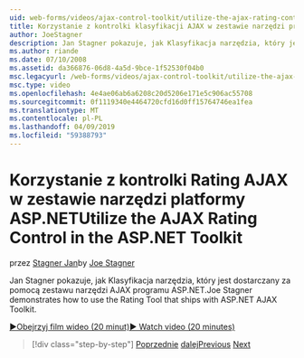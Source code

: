 ```yaml
---
uid: web-forms/videos/ajax-control-toolkit/utilize-the-ajax-rating-control-in-the-aspnet-toolkit
title: Korzystanie z kontrolki klasyfikacji AJAX w zestawie narzędzi programu ASP.NET | Dokumentacja firmy Microsoft
author: JoeStagner
description: Jan Stagner pokazuje, jak Klasyfikacja narzędzia, który jest dostarczany za pomocą zestawu narzędzi AJAX programu ASP.NET.
ms.author: riande
ms.date: 07/10/2008
ms.assetid: da366876-06d8-4a5d-9bce-1f52530f04b0
msc.legacyurl: /web-forms/videos/ajax-control-toolkit/utilize-the-ajax-rating-control-in-the-aspnet-toolkit
msc.type: video
ms.openlocfilehash: 4e4ae06ab6a6208c20d5206e171e5c906ac55708
ms.sourcegitcommit: 0f1119340e4464720cfd16d0ff15764746ea1fea
ms.translationtype: MT
ms.contentlocale: pl-PL
ms.lasthandoff: 04/09/2019
ms.locfileid: "59388793"
---
```

# <a name="utilize-the-ajax-rating-control-in-the-aspnet-toolkit"></a><span data-ttu-id="3dfdb-103">Korzystanie z kontrolki Rating AJAX w zestawie narzędzi platformy ASP.NET</span><span class="sxs-lookup"><span data-stu-id="3dfdb-103">Utilize the AJAX Rating Control in the ASP.NET Toolkit</span></span>

<span data-ttu-id="3dfdb-104">przez [Stagner Jan](https://github.com/JoeStagner)</span><span class="sxs-lookup"><span data-stu-id="3dfdb-104">by [Joe Stagner](https://github.com/JoeStagner)</span></span>

<span data-ttu-id="3dfdb-105">Jan Stagner pokazuje, jak Klasyfikacja narzędzia, który jest dostarczany za pomocą zestawu narzędzi AJAX programu ASP.NET.</span><span class="sxs-lookup"><span data-stu-id="3dfdb-105">Joe Stagner demonstrates how to use the Rating Tool that ships with ASP.NET AJAX Toolkit.</span></span>

[<span data-ttu-id="3dfdb-106">&#9654;Obejrzyj film wideo (20 minut)</span><span class="sxs-lookup"><span data-stu-id="3dfdb-106">&#9654; Watch video (20 minutes)</span></span>](https://channel9.msdn.com/Blogs/ASP-NET-Site-Videos/utilize-the-ajax-rating-control-in-the-aspnet-toolkit)

> [!div class="step-by-step"]
> <span data-ttu-id="3dfdb-107">[Poprzednie](how-do-i-the-ajax-toolkit-reorder-control.md)
> [dalej](control-extenders.md)</span><span class="sxs-lookup"><span data-stu-id="3dfdb-107">[Previous](how-do-i-the-ajax-toolkit-reorder-control.md)
[Next](control-extenders.md)</span></span>
